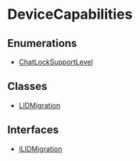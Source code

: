 # DeviceCapabilities

## Enumerations

- [ChatLockSupportLevel](enumerations/ChatLockSupportLevel.md)

## Classes

- [LIDMigration](classes/LIDMigration.md)

## Interfaces

- [ILIDMigration](interfaces/ILIDMigration.md)

